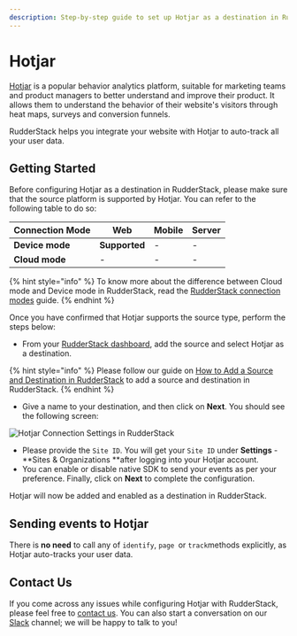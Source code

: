 ```yaml
---
description: Step-by-step guide to set up Hotjar as a destination in RudderStack
---
```


# Hotjar

[Hotjar](https://www.hotjar.com) is a popular behavior analytics platform, suitable for marketing teams and product managers to better understand and improve their product. It allows them to understand the behavior of their website's visitors through heat maps, surveys and conversion funnels.

RudderStack helps you integrate your website with Hotjar to auto-track all your user data.

## Getting Started

Before configuring Hotjar as a destination in RudderStack, please make sure that the source platform is supported by Hotjar. You can refer to the following table to do so:

| **Connection Mode** | **Web**       | **Mobile** | **Server** |
| ------------------- | ------------- | ---------- | ---------- |
| **Device mode**     | **Supported** | -          | -          |
| **Cloud mode**      | -             | -          | -          |

{% hint style="info" %}
To know more about the difference between Cloud mode and Device mode in RudderStack, read the [RudderStack connection modes](https://docs.rudderstack.com/get-started/rudderstack-connection-modes) guide.
{% endhint %}

Once you have confirmed that Hotjar supports the source type, perform the steps below:

* From your [RudderStack dashboard](https://app.rudderlabs.com), add the source and select Hotjar as a destination.

{% hint style="info" %}
Please follow our guide on [How to Add a Source and Destination in RudderStack](https://docs.rudderstack.com/how-to-guides/adding-source-and-destination-rudderstack) to add a source and destination in RudderStack.
{% endhint %}

* Give a name to your destination, and then click on **Next**. You should see the following screen:

![Hotjar Connection Settings in RudderStack](<../../.gitbook/assets/image (42).png>)

* Please provide the `Site ID`.  You will get your `Site ID` under **Settings** - **Sites & Organizations **after logging into your Hotjar account.
* You can enable or disable native SDK to send your events as per your preference. Finally, click on **Next** to complete the configuration. 

Hotjar will now be added and enabled as a destination in RudderStack.

## Sending events to Hotjar

There is **no need** to call any of `identify`, `page `or `track`methods explicitly, as Hotjar auto-tracks your user data.

## Contact Us

If you come across any issues while configuring Hotjar with RudderStack, please feel free to [contact us](mailto:%20docs@rudderstack.com). You can also start a conversation on our [Slack](https://resources.rudderstack.com/join-rudderstack-slack) channel; we will be happy to talk to you!



